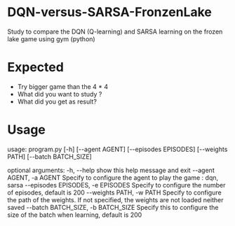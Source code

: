 # DQN-versus-SARSA-FronzenLake
Study to compare the DQN (Q-learning) and SARSA learning  on the frozen lake game using gym (python)

# Expected
- Try bigger game than the 4 * 4
- What did you want to study ?
- What did you get as result?

# Usage
usage: program.py [-h] [--agent AGENT] [--episodes EPISODES] [--weights PATH]
                  [--batch BATCH_SIZE]

optional arguments:
  -h, --help            show this help message and exit
  --agent AGENT, -a AGENT
                        Specify to configure the agent to play the game : dqn,
                        sarsa
  --episodes EPISODES, -e EPISODES
                        Specify to configure the number of episodes, default
                        is 200
  --weights PATH, -w PATH
                        Specify to configure the path of the weights. If not
                        specified, the weights are not loaded neither saved
  --batch BATCH_SIZE, -b BATCH_SIZE
                        Specify this to configure the size of the batch when
                        learning, default is 200



